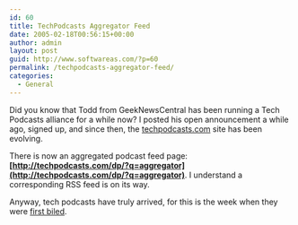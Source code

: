 ```yaml
---
id: 60
title: TechPodcasts Aggregator Feed
date: 2005-02-18T00:56:15+00:00
author: admin
layout: post
guid: http://www.softwareas.com/?p=60
permalink: /techpodcasts-aggregator-feed/
categories:
  - General
---
```

Did you know that Todd from GeekNewsCentral has been running a Tech Podcasts alliance for a while now? I posted his open announcement a while ago, signed up, and since then, the [techpodcasts.com](techpodcasts.com) site has been evolving. 

There is now an aggregated podcast feed page: **[http://techpodcasts.com/dp/?q=aggregator](http://techpodcasts.com/dp/?q=aggregator)**. I understand a corresponding RSS feed is on its way.

Anyway, tech podcasts have truly arrived, for this is the week when they were [first  biled](http://www.jroller.com/page/fate/20050216).